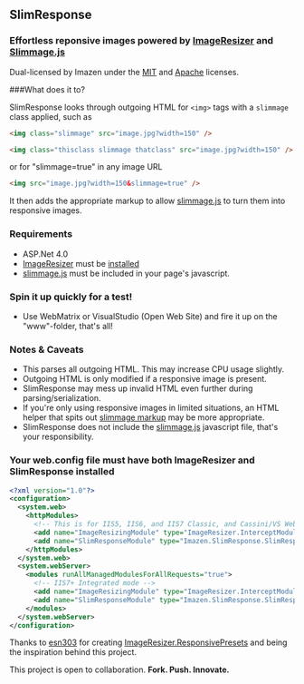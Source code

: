 ## SlimResponse

### Effortless reponsive images powered by [ImageResizer](http://imageresizing.net) and [Slimmage.js](https://github.com/imazen/slimmage)

Dual-licensed by Imazen under the [MIT](http://www.opensource.org/licenses/mit-license.php) and [Apache](http://www.apache.org/licenses/LICENSE-2.0.html) licenses.


###What does it to?

SlimResponse looks through outgoing HTML for `<img>` tags with a `slimmage` class applied, such as 

```html
<img class="slimmage" src="image.jpg?width=150" />

<img class="thisclass slimmage thatclass" src="image.jpg?width=150" />
```

or for "slimmage=true" in any image URL

```html
<img src="image.jpg?width=150&slimmage=true" />
```


It then adds the appropriate markup to allow [slimmage.js](https://github.com/imazen/slimmage) to turn them into responsive images.



### Requirements
* ASP.Net 4.0
* [ImageResizer](http://imageresizing.net) must be [installed](http://imageresizing.net/docs/install)
* [slimmage.js](https://github.com/imazen/slimmage) must be included in your page's javascript. 

### Spin it up quickly for a test!
* Use WebMatrix or VisualStudio (Open Web Site) and fire it up on the "www"-folder, that's all!

### Notes & Caveats 

* This parses all outgoing HTML. This may increase CPU usage slightly. 
* Outgoing HTML is only modified if a responsive image is present.
* SlimResponse may mess up invalid HTML even further during parsing/serialization.
* If you're only using responsive images in limited situations, an HTML helper that spits out [slimmage markup](https://github.com/imazen/slimmage) may be more appropriate.
* SlimResponse does not include the [slimmage.js](https://github.com/imazen/slimmage) javascript file, that's your responsibility.

### Your web.config file must have both ImageResizer and SlimResponse installed

```xml
<?xml version="1.0"?>
<configuration>
  <system.web>
    <httpModules>
      <!-- This is for IIS5, IIS6, and IIS7 Classic, and Cassini/VS Web Server-->
      <add name="ImageResizingModule" type="ImageResizer.InterceptModule"/>
      <add name="SlimResponseModule" type="Imazen.SlimResponse.SlimResponseModule, Imazen.SlimResponse"/>
    </httpModules>
  </system.web>
  <system.webServer>
    <modules runAllManagedModulesForAllRequests="true">
      <!-- IIS7+ Integrated mode -->
      <add name="ImageResizingModule" type="ImageResizer.InterceptModule"/>
      <add name="SlimResponseModule" type="Imazen.SlimResponse.SlimResponseModule, Imazen.SlimResponse"/>
    </modules>
  </system.webServer>
</configuration>
```

Thanks to [esn303](https://twitter.com/#!/esn303) for creating [ImageResizer.ResponsivePresets](https://github.com/mindrevolution/ImageResizer-ResponsivePresets) and being the inspiration behind this project.

This project is open to collaboration. **Fork. Push. Innovate.**



